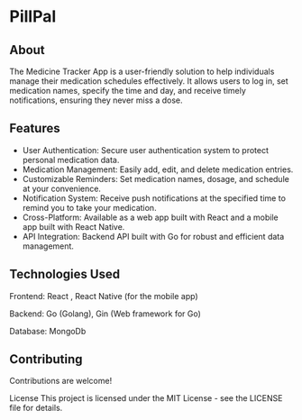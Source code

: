 # PillPal

## About
The Medicine Tracker App is a user-friendly solution to help individuals manage their medication schedules effectively. It allows users to log in, set medication names, specify the time and day, and receive timely notifications, ensuring they never miss a dose.

## Features
- User Authentication: Secure user authentication system to protect personal medication data.
- Medication Management: Easily add, edit, and delete medication entries.
- Customizable Reminders: Set medication names, dosage, and schedule at your convenience.
- Notification System: Receive push notifications at the specified time to remind you to take your medication.
- Cross-Platform: Available as a web app built with React and a mobile app built with React Native.
- API Integration: Backend API built with Go for robust and efficient data management.

## Technologies Used
Frontend: React , React Native (for the mobile app)

Backend: Go (Golang), Gin (Web framework for Go)

Database: MongoDb

## Contributing
Contributions are welcome!

License
This project is licensed under the MIT License - see the LICENSE file for details.

